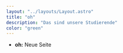 ```yaml
---
layout: "../layouts/Layout.astro"
title: "oh"
description: "Das sind unsere Studierende"
color: "green"
---
```

- **oh:**
  Neue Seite

